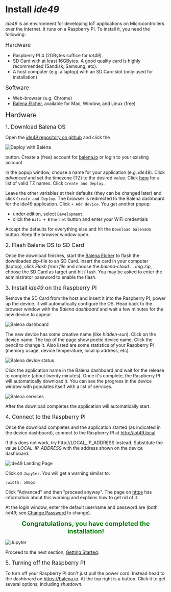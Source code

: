 # Install *ide49*

*ide49* is an environment for developing IoT applications on Microcontrollers over the Internet. It runs on a Raspberry PI. To install it, you need the following:

<span style="font-size:13pt;">Hardware</span>

* Raspberry PI 4 (2GBytes suffice for *iot49*).
* SD Card with at least 16GBytes. A good quality card is highly recommended (Sandisk, Samsung, etc).
* A host computer (e.g. a laptop) with an SD Card slot (only used for installation)

<span style="font-size:13pt;">Software</span>

* Web-browser (e.g. Chrome)
* [Balena Etcher](https://www.balena.io/etcher/), available for Mac, Window, and Linux (free)

<span style="font-size:16pt;">Hardware</span>

<span style="font-size:13pt;">1. Download Balena OS</span>

Open the [*ide49* repository on github](https://github.com/iot49/ide49) and click the 

![Deploy with Balena](figures/deploy.svg)

button. Create a (free) account for [balena.io](https://www.balena.io/) or login to your existing account.

In the popup window, choose a name for your application (e.g. *ide49*). Click *advanced* and set the timezone (TZ) to the desired value. Click [here](https://en.wikipedia.org/wiki/List_of_tz_database_time_zones) for a list of valid TZ names. Click `Create and Deploy`.

Leave the other variables at their defaults (they can be changed later) and click `Create and Deploy`. The browser is redirected to the Balena dashboard for the ide49 application. Click `+ Add device`. You get another popup:

* under edition, select `Development`
* click the `Wifi + Ethernet` button and enter your WiFi credentials

Accept the defaults for everything else and hit the `Download balenaOS` button. Keep the browser window open.

<span style="font-size:13pt;">2. Flash Balena OS to SD Card</span>

Once the download finishes, start the [Balena Etcher](https://www.balena.io/etcher/) to flash the downloaded zip-file to an SD Card. Insert the card in your computer (laptop), click *Flash from file* and choose the *balena-cloud ... img.zip*, choose the SD Card as target and hit `Flash`. You may be asked to enter the administrator password to enable the flash.

<span style="font-size:13pt;">3. Install *ide49* on the Raspberry PI</span>

Remove the SD Card from the host and insert it into the Raspberry PI, power up the device. It will automatically configure the OS. Head back to the browser window with the *Balena dashboard* and wait a few minutes for the new device to appear.

![Balena dashboard](figures/device_dashboard.png)

The new device has some creative name (like *hidden-sun*). Click on the device name. The top of the page show poetic device name. Click the pencil to change it. Also listed are some statistics of your Raspberry PI (memory usage, device temperature, local ip address, etc). 

![Balena device status](figures/device_stats.png)

Click the application name in the Balena dashboard and wait for the release to complete (about twenty minutes). Once it's complete, the Raspberry PI will automatically download it. You can see the progress in the device window with populates itself with a list of services. 

![Balena services](figures/services.png)

After the download completes the application will automatically start.

<span style="font-size:13pt;">4. Connect to the Raspberry PI</span>

Once the download completes and the application started (as indicated in the device dashboard), connect to the Raspberry PI at http://iot49.local.

If this does not work, try http://LOCAL_IP_ADDRESS instead. Substitute the value *LOCAL_IP_ADDRESS* with the address shown on the device dashboard.

![ide49 Landing Page](figures/ide49_landing.png)

Click on `Jupyter`. You will get a warning similar to:

```{image} figures/browser_warning.png
:width: 500px
```

Click "Advanced" and then "proceed anyway". The page on [https](config/https) has information about this warning and explains how to get rid of it.

At the login window, enter the default username and password are (both *iot49*; see [Change Password](config/password.ipynb) to change). 

<div style="font-size:15pt;font-weight:bold;text-align:center;color:green">Congratulations, you have completed the installation!</div>
</p>

![Jupyter](figures/jupyter.png)

Proceed to the next section, [Getting Started](getting-started).

<span style="font-size:13pt;">5. Turning off the Raspberry PI</span>

To turn off your Raspberry PI don't just pull the power cord. Instead head to the dashboard on https://balena.io. At the top right is a button. Click it to get several options, including *shutdown*.